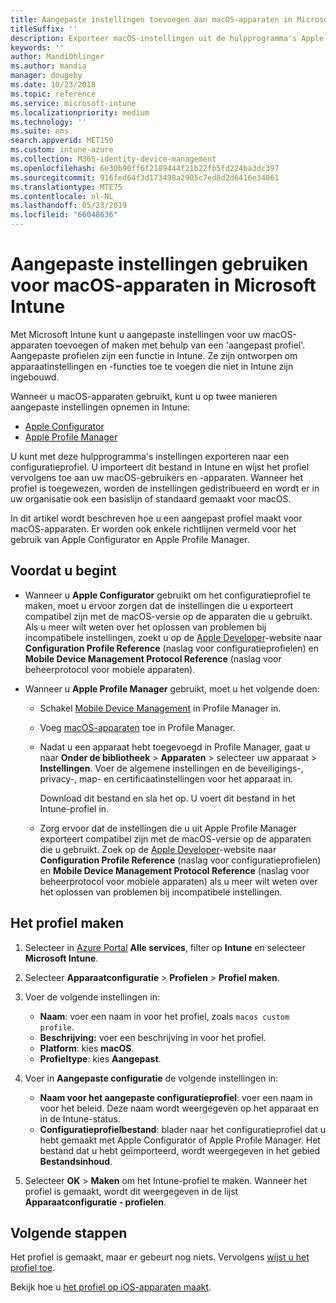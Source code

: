```yaml
---
title: Aangepaste instellingen toevoegen aan macOS-apparaten in Microsoft Intune - Azure | Microsoft Docs
titleSuffix: ''
description: Exporteer macOS-instellingen uit de hulpprogramma's Apple Configurator of Apple Profile Manager en importeer deze instellingen vervolgens in Microsoft Intune. Met deze instellingen kunnen aangepaste instellingen en functies op macOS-apparaten worden gemaakt, gebruikt en beheerd. Dit aangepaste profiel kan vervolgens worden toegewezen aan of worden gedistribueerd naar macOS-apparaten in uw organisatie om een basislijn of standaard te maken.
keywords: ''
author: MandiOhlinger
ms.author: mandia
manager: dougeby
ms.date: 10/23/2018
ms.topic: reference
ms.service: microsoft-intune
ms.localizationpriority: medium
ms.technology: ''
ms.suite: ems
search.appverid: MET150
ms.custom: intune-azure
ms.collection: M365-identity-device-management
ms.openlocfilehash: 6e30b90ff6f2189444f21b22fb5fd224ba3dc397
ms.sourcegitcommit: 916fed64f3d173498a2905c7ed8d2d6416e34061
ms.translationtype: MTE75
ms.contentlocale: nl-NL
ms.lasthandoff: 05/23/2019
ms.locfileid: "66048636"
---
```

# <a name="use-custom-settings-for-macos-devices-in-microsoft-intune"></a>Aangepaste instellingen gebruiken voor macOS-apparaten in Microsoft Intune

Met Microsoft Intune kunt u aangepaste instellingen voor uw macOS-apparaten toevoegen of maken met behulp van een 'aangepast profiel'. Aangepaste profielen zijn een functie in Intune. Ze zijn ontworpen om apparaatinstellingen en -functies toe te voegen die niet in Intune zijn ingebouwd.

Wanneer u macOS-apparaten gebruikt, kunt u op twee manieren aangepaste instellingen opnemen in Intune:

- [Apple Configurator](https://itunes.apple.com/app/apple-configurator-2/id1037126344?mt=12)
- [Apple Profile Manager](https://support.apple.com/profile-manager)

U kunt met deze hulpprogramma's instellingen exporteren naar een configuratieprofiel. U importeert dit bestand in Intune en wijst het profiel vervolgens toe aan uw macOS-gebruikers en -apparaten. Wanneer het profiel is toegewezen, worden de instellingen gedistribueerd en wordt er in uw organisatie ook een basislijn of standaard gemaakt voor macOS.

In dit artikel wordt beschreven hoe u een aangepast profiel maakt voor macOS-apparaten. Er worden ook enkele richtlijnen vermeld voor het gebruik van Apple Configurator en Apple Profile Manager.

## <a name="before-you-begin"></a>Voordat u begint

- Wanneer u **Apple Configurator** gebruikt om het configuratieprofiel te maken, moet u ervoor zorgen dat de instellingen die u exporteert compatibel zijn met de macOS-versie op de apparaten die u gebruikt. Als u meer wilt weten over het oplossen van problemen bij incompatibele instellingen, zoekt u op de [Apple Developer](https://developer.apple.com/)-website naar **Configuration Profile Reference** (naslag voor configuratieprofielen) en **Mobile Device Management Protocol Reference** (naslag voor beheerprotocol voor mobiele apparaten).

- Wanneer u **Apple Profile Manager** gebruikt, moet u het volgende doen:

  - Schakel [Mobile Device Management](https://help.apple.com/serverapp/mac/5.7/#/apd05B9B761-D390-4A75-9251-E9AD29A61D0C) in Profile Manager in.
  - Voeg [macOS-apparaten](https://help.apple.com/profilemanager/mac/5.7/#/pm9onzap1984) toe in Profile Manager.
  - Nadat u een apparaat hebt toegevoegd in Profile Manager, gaat u naar **Onder de bibliotheek** > **Apparaten** > selecteer uw apparaat > **Instellingen**. Voer de algemene instellingen en de beveiligings-, privacy-, map- en certificaatinstellingen voor het apparaat in.

    Download dit bestand en sla het op. U voert dit bestand in het Intune-profiel in. 

  - Zorg ervoor dat de instellingen die u uit Apple Profile Manager exporteert compatibel zijn met de macOS-versie op de apparaten die u gebruikt. Zoek op de [Apple Developer](https://developer.apple.com/)-website naar **Configuration Profile Reference** (naslag voor configuratieprofielen) en **Mobile Device Management Protocol Reference** (naslag voor beheerprotocol voor mobiele apparaten) als u meer wilt weten over het oplossen van problemen bij incompatibele instellingen.

## <a name="create-the-profile"></a>Het profiel maken

1. Selecteer in [Azure Portal](https://portal.azure.com) **Alle services**, filter op **Intune** en selecteer **Microsoft Intune**.
2. Selecteer **Apparaatconfiguratie** > **Profielen** > **Profiel maken**.
3. Voer de volgende instellingen in:

    - **Naam**: voer een naam in voor het profiel, zoals `macos custom profile`.
    - **Beschrijving:** voer een beschrijving in voor het profiel.
    - **Platform**: kies **macOS**.
    - **Profieltype**: kies **Aangepast**.

4. Voer in **Aangepaste configuratie** de volgende instellingen in:

    - **Naam voor het aangepaste configuratieprofiel**: voer een naam in voor het beleid. Deze naam wordt weergegeven op het apparaat en in de Intune-status.
    - **Configuratieprofielbestand**: blader naar het configuratieprofiel dat u hebt gemaakt met Apple Configurator of Apple Profile Manager. Het bestand dat u hebt geïmporteerd, wordt weergegeven in het gebied **Bestandsinhoud**.

5. Selecteer **OK** > **Maken** om het Intune-profiel te maken. Wanneer het profiel is gemaakt, wordt dit weergegeven in de lijst **Apparaatconfiguratie - profielen**.

## <a name="next-steps"></a>Volgende stappen

Het profiel is gemaakt, maar er gebeurt nog niets. Vervolgens [wijst u het profiel toe](device-profile-assign.md).

Bekijk hoe u [het profiel op iOS-apparaten maakt](custom-settings-ios.md).
